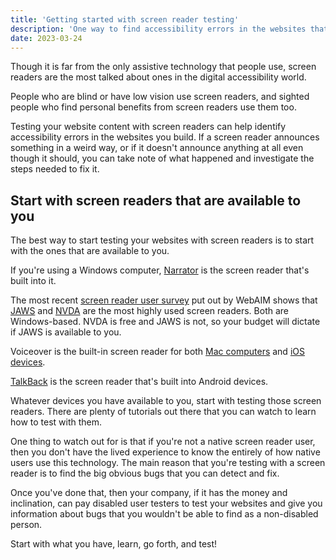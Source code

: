```yaml
---
title: 'Getting started with screen reader testing'
description: 'One way to find accessibility errors in the websites that you build is through testing with screen readers.'
date: 2023-03-24
---
```


Though it is far from the only assistive technology that people use, screen readers are the most talked about ones in the digital accessibility world.

People who are blind or have low vision use screen readers, and sighted people who find personal benefits from screen readers use them too.

Testing your website content with screen readers can help identify accessibility errors in the websites you build. If a screen reader announces something in a weird way, or if it doesn't announce anything at all even though it should, you can take note of what happened and investigate the steps needed to fix it.

## Start with screen readers that are available to you

The best way to start testing your websites with screen readers is to start with the ones that are available to you.

If you're using a Windows computer, [Narrator](https://support.microsoft.com/en-us/windows/complete-guide-to-narrator-e4397a0d-ef4f-b386-d8ae-c172f109bdb1) is the screen reader that's built into it.

The most recent [screen reader user survey](https://webaim.org/projects/screenreadersurvey9/) put out by WebAIM shows that [JAWS](https://www.freedomscientific.com/products/software/jaws/) and [NVDA](https://www.nvaccess.org/) are the most highly used screen readers. Both are Windows-based. NVDA is free and JAWS is not, so your budget will dictate if JAWS is available to you.

Voiceover is the built-in screen reader for both [Mac computers](https://support.apple.com/guide/voiceover/welcome/mac) and [iOS devices](https://support.apple.com/guide/iphone/turn-on-and-practice-voiceover-iph3e2e415f/ios).

[TalkBack](https://support.google.com/accessibility/android/answer/6283677?hl=en) is the screen reader that's built into Android devices.

Whatever devices you have available to you, start with testing those screen readers. There are plenty of tutorials out there that you can watch to learn how to test with them.

One thing to watch out for is that if you're not a native screen reader user, then you don't have the lived experience to know the entirely of how native users use this technology. The main reason that you're testing with a screen reader is to find the big obvious bugs that you can detect and fix.

Once you've done that, then your company, if it has the money and inclination, can pay disabled user testers to test your websites and give you information about bugs that you wouldn't be able to find as a non-disabled person.

Start with what you have, learn, go forth, and test!